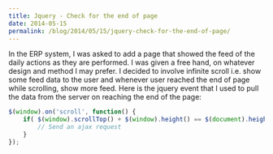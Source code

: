 ```yaml
---
title: Jquery - Check for the end of page
date: 2014-05-15
permalink: /blog/2014/05/15/jquery-check-for-the-end-of-page/
---
```


In the ERP system, I was asked to add a page that showed the feed of the daily actions as they are performed. I was given a free hand, on whatever design and method I may prefer. I decided to involve infinite scroll i.e. show some feed data to the user and whenever user reached the end of page while scrolling, show more feed. Here is the jquery event that I used to pull the data from the server on reaching the end of the page:

```javascript
$(window).on('scroll', function() {
    if( $(window).scrollTop() + $(window).height() == $(document).height() ) {
        // Send an ajax request
    }
});
```
